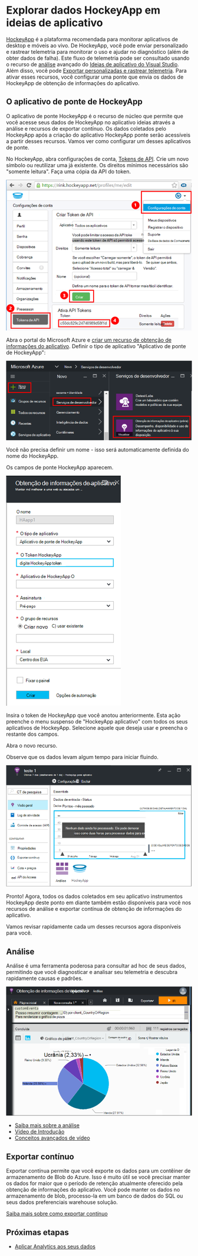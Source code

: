 <properties 
    pageTitle="Explorar dados HockeyApp em ideias de aplicativo | Microsoft Azure" 
    description="Analise uso e o desempenho do seu aplicativo do Azure com ideias de aplicativo." 
    services="application-insights" 
    documentationCenter="windows"
    authors="alancameronwills" 
    manager="douge"/>

<tags 
    ms.service="application-insights" 
    ms.workload="tbd" 
    ms.tgt_pltfrm="ibiza" 
    ms.devlang="na" 
    ms.topic="article" 
    ms.date="08/25/2016" 
    ms.author="awills"/>

#  <a name="exploring-hockeyapp-data-in-application-insights"></a>Explorar dados HockeyApp em ideias de aplicativo

[HockeyApp](https://azure.microsoft.com/services/hockeyapp/) é a plataforma recomendada para monitorar aplicativos de desktop e móveis ao vivo. De HockeyApp, você pode enviar personalizado e rastrear telemetria para monitorar o uso e ajudar no diagnóstico (além de obter dados de falha). Este fluxo de telemetria pode ser consultado usando o recurso de [análise](app-insights-analytics.md) avançado do [Ideias de aplicativo do Visual Studio](app-insights-overview.md). Além disso, você pode [Exportar personalizadas e rastrear telemetria](app-insights-export-telemetry.md). Para ativar esses recursos, você configurar uma ponte que envia os dados de HockeyApp de obtenção de informações do aplicativo.


## <a name="the-hockeyapp-bridge-app"></a>O aplicativo de ponte de HockeyApp

O aplicativo de ponte HockeyApp é o recurso de núcleo que permite que você acesse seus dados de HockeyApp no aplicativo ideias através a análise e recursos de exportar contínuo. Os dados coletados pelo HockeyApp após a criação do aplicativo HockeyApp ponte serão acessíveis a partir desses recursos. Vamos ver como configurar um desses aplicativos de ponte.

No HockeyApp, abra configurações de conta, [Tokens de API](https://rink.hockeyapp.net/manage/auth_tokens). Crie um novo símbolo ou reutilizar uma já existente. Os direitos mínimos necessários são "somente leitura". Faça uma cópia da API do token.

![Obtenha uma API HockeyApp token](./media/app-insights-hockeyapp-bridge-app/01.png)

Abra o portal do Microsoft Azure e [criar um recurso de obtenção de informações do aplicativo](app-insights-create-new-resource.md). Definir o tipo de aplicativo "Aplicativo de ponte de HockeyApp":

![Novo recurso de obtenção de informações de aplicativo](./media/app-insights-hockeyapp-bridge-app/02.png)

Você não precisa definir um nome - isso será automaticamente definida do nome do HockeyApp.

Os campos de ponte HockeyApp aparecem. 

![Inserir campos de ponte](./media/app-insights-hockeyapp-bridge-app/03.png)

Insira o token de HockeyApp que você anotou anteriormente. Esta ação preenche o menu suspenso de "HockeyApp aplicativo" com todos os seus aplicativos de HockeyApp. Selecione aquele que deseja usar e preencha o restante dos campos. 

Abra o novo recurso. 

Observe que os dados levam algum tempo para iniciar fluindo.

![Recurso de obtenção de informações de aplicativo aguardando dados](./media/app-insights-hockeyapp-bridge-app/04.png)

Pronto! Agora, todos os dados coletados em seu aplicativo instrumentos HockeyApp deste ponto em diante também estão disponíveis para você nos recursos de análise e exportar contínua de obtenção de informações do aplicativo.

Vamos revisar rapidamente cada um desses recursos agora disponíveis para você.

## <a name="analytics"></a>Análise

Análise é uma ferramenta poderosa para consultar ad hoc de seus dados, permitindo que você diagnosticar e analisar seu telemetria e descubra rapidamente causas e padrões.


![Análise](./media/app-insights-hockeyapp-bridge-app/05.png)


* [Saiba mais sobre a análise](app-insights-analytics-tour.md)
* [Vídeo de Introdução](https://channel9.msdn.com/events/Build/2016/T666)
* [Conceitos avançados de vídeo](https://channel9.msdn.com/Events/Build/2016/P591)


## <a name="continuous-export"></a>Exportar contínuo

Exportar contínua permite que você exporte os dados para um contêiner de armazenamento de Blob do Azure. Isso é muito útil se você precisar manter os dados for maior que o período de retenção atualmente oferecido pela obtenção de informações do aplicativo. Você pode manter os dados no armazenamento de blob, processo-la em um banco de dados do SQL ou seus dados preferenciais warehouse solução.

[Saiba mais sobre como exportar contínuo](app-insights-export-telemetry.md)


## <a name="next-steps"></a>Próximas etapas

* [Aplicar Analytics aos seus dados](app-insights-analytics-tour.md)


